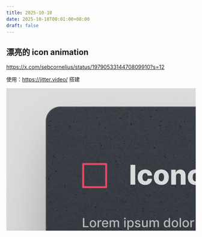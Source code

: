 ```yaml
---
title: 2025-10-18
date: 2025-10-18T00:01:00+08:00
draft: false
---
```


## 漂亮的 icon animation

https://x.com/sebcornelius/status/1979053314470809910?s=12

使用：https://jitter.video/ 搭建

![8lineanimatedicons-nowindarkmode.-ezgif.com-video-to-gif-converter](https://raw.githubusercontent.com/huyixi/Pics/main/uPic/8lineanimatedicons-nowindarkmode.-ezgif.com-video-to-gif-converter_20251018.gif)
